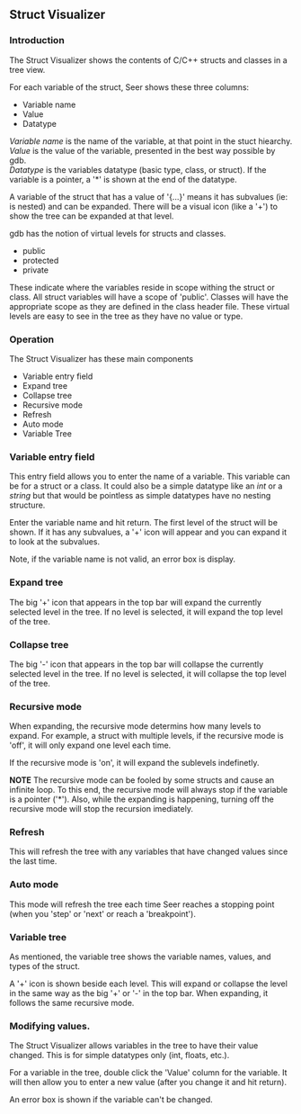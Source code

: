 ## Struct Visualizer

### Introduction

The Struct Visualizer shows the contents of C/C++ structs and classes in a tree view.

For each variable of the struct, Seer shows these three columns:

* Variable name
* Value
* Datatype

*Variable name* is the name of the variable, at that point in the stuct hiearchy.  
*Value* is the value of the variable, presented in the best way possible by gdb.  
*Datatype* is the variables datatype (basic type, class, or struct). If the variable is a pointer, a '*' is shown at the end of the datatype.

A variable of the struct that has a value of '{...}' means it has subvalues (ie: is nested) and can be expanded. There will be a visual icon (like a '+') to show the tree can be expanded at that level.

gdb has the notion of virtual levels for structs and classes.

* public
* protected
* private

These indicate where the variables reside in scope withing the struct or class. All struct variables will have a scope of 'public'. Classes will have the appropriate scope as they are defined in the class header file. These virtual levels are easy to see in the tree as they have no value or type.

### Operation

The Struct Visualizer has these main components

* Variable entry field
* Expand tree
* Collapse tree
* Recursive mode
* Refresh
* Auto mode
* Variable Tree

### Variable entry field

This entry field allows you to enter the name of a variable. This variable can be for a struct or a class. It could also be a simple datatype like an *int* or a *string* but that would be pointless as simple datatypes have no nesting structure.

Enter the variable name and hit return. The first level of the struct will be shown. If it has any subvalues, a '+' icon will appear and you can expand it to look at the subvalues.

Note, if the variable name is not valid, an error box is display.

### Expand tree

The big '+' icon that appears in the top bar will expand the currently selected level in the tree. If no level is selected, it will expand the top level of the tree.

### Collapse tree

The big '-' icon that appears in the top bar will collapse the currently selected level in the tree. If no level is selected, it will collapse the top level of the tree.

### Recursive mode

When expanding, the recursive mode determins how many levels to expand. For example, a struct with multiple levels, if the recursive mode is 'off', it will only expand one level each time.

If the recursive mode is 'on', it will expand the sublevels indefinetly.

**NOTE** The recursive mode can be fooled by some structs and cause an infinite loop. To this end, the recursive mode will always stop if the variable is a pointer ('*'). Also, while the expanding is happening, turning off the recursive mode will stop the recursion imediately.

### Refresh

This will refresh the tree with any variables that have changed values since the last time.

### Auto mode

This mode will refresh the tree each time Seer reaches a stopping point (when you 'step' or 'next' or reach a 'breakpoint').

### Variable tree

As mentioned, the variable tree shows the variable names, values, and types of the struct.

A '+' icon is shown beside each level. This will expand or collapse the level in the same way as the big '+' or '-' in the top bar. When expanding, it follows the same recursive mode.

### Modifying values.

The Struct Visualizer allows variables in the tree to have their value changed. This is for simple datatypes only (int, floats, etc.).

For a variable in the tree, double click the 'Value' column for the variable. It will then allow you to enter a new value (after you change it and hit return).

An error box is shown if the variable can't be changed.

